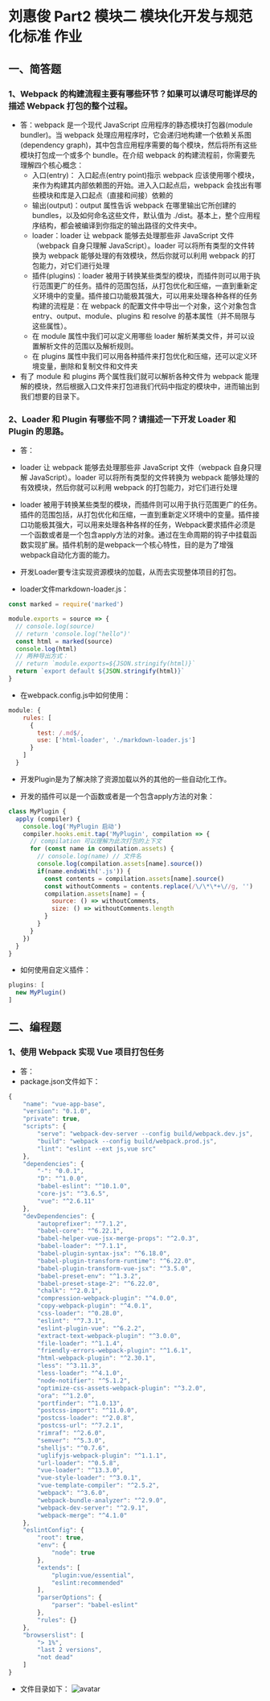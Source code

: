 # 刘惠俊 Part2 模块二 模块化开发与规范化标准 作业

## 一、简答题

### 1、Webpack 的构建流程主要有哪些环节？如果可以请尽可能详尽的描述 Webpack 打包的整个过程。
+ 答：webpack 是一个现代 JavaScript 应用程序的静态模块打包器(module bundler)。当 webpack 处理应用程序时，它会递归地构建一个依赖关系图(dependency graph)，其中包含应用程序需要的每个模块，然后将所有这些模块打包成一个或多个 bundle。在介绍 webpack 的构建流程前，你需要先理解四个核心概念：
  + 入口(entry)： 入口起点(entry point)指示 webpack 应该使用哪个模块，来作为构建其内部依赖图的开始。进入入口起点后，webpack 会找出有哪些模块和库是入口起点（直接和间接）依赖的
  + 输出(output)：output 属性告诉 webpack 在哪里输出它所创建的 bundles，以及如何命名这些文件，默认值为 ./dist。基本上，整个应用程序结构，都会被编译到你指定的输出路径的文件夹中。
  + loader：loader 让 webpack 能够去处理那些非 JavaScript 文件（webpack 自身只理解 JavaScript）。loader 可以将所有类型的文件转换为 webpack 能够处理的有效模块，然后你就可以利用 webpack 的打包能力，对它们进行处理
  + 插件(plugins)：loader 被用于转换某些类型的模块，而插件则可以用于执行范围更广的任务。插件的范围包括，从打包优化和压缩，一直到重新定义环境中的变量。插件接口功能极其强大，可以用来处理各种各样的任务
构建的流程是：在 webpack 的配置文件中导出一个对象，这个对象包含 entry、output、module、plugins 和 resolve 的基本属性（并不局限与这些属性）。
  + 在 module 属性中我们可以定义用哪些 loader 解析某类文件，并可以设置解析文件的范围以及解析规则。
  + 在 plugins 属性中我们可以用各种插件来打包优化和压缩，还可以定义环境变量，删除和复制文件和文件夹
+ 有了 module 和 plugins 两个属性我们就可以解析各种文件为 webpack 能理解的模块，然后根据入口文件来打包进我们代码中指定的模块中，进而输出到我们想要的目录下。

### 2、Loader 和 Plugin 有哪些不同？请描述一下开发 Loader 和 Plugin 的思路。
+ 答：
+ loader 让 webpack 能够去处理那些非 JavaScript 文件（webpack 自身只理解 JavaScript）。loader 可以将所有类型的文件转换为 webpack 能够处理的有效模块，然后你就可以利用 webpack 的打包能力，对它们进行处理
+ loader 被用于转换某些类型的模块，而插件则可以用于执行范围更广的任务。插件的范围包括，从打包优化和压缩，一直到重新定义环境中的变量。插件接口功能极其强大，可以用来处理各种各样的任务，Webpack要求插件必须是一个函数或者是一个包含apply方法的对象。通过在生命周期的钩子中挂载函数实现扩展。插件机制的是webpack一个核心特性，目的是为了增强webpack自动化方面的能力。

+ 开发Loader要专注实现资源模块的加载，从而去实现整体项目的打包。

+ loader文件markdown-loader.js：
```js
const marked = require('marked')

module.exports = source => {
  // console.log(source)
  // return 'console.log("hello")'
  const html = marked(source)
  console.log(html)
  // 两种导出方式：
  // return `module.exports=${JSON.stringify(html)}`
  return `export default ${JSON.stringify(html)}`
}
```

+ 在webpack.config.js中如何使用：
```js
module: {
    rules: [
      {
        test: /.md$/,
        use: ['html-loader', './markdown-loader.js']
      }
    ]
  }
```

+ 开发Plugin是为了解决除了资源加载以外的其他的一些自动化工作。

+ 开发的插件可以是一个函数或者是一个包含apply方法的对象：
```js
class MyPlugin {
  apply (compiler) {
    console.log('MyPlugin 启动')
    compiler.hooks.emit.tap('MyPlugin', compilation => {
      // compilation 可以理解为此次打包的上下文
      for (const name in compilation.assets) {
        // console.log(name) // 文件名
        console.log(compilation.assets[name].source())
        if(name.endsWith('.js')) {
          const contents = compilation.assets[name].source()
          const withoutComments = contents.replace(/\/\*\*+\//g, '')
          compilation.assets[name] = {
            source: () => withoutComments,
            size: () => withoutComments.length
          }
        }
      }
    })
  }
}
```
+ 如何使用自定义插件：
```js
plugins: [
  new MyPlugin()
]
```

## 二、编程题
### 1、使用 Webpack 实现 Vue 项目打包任务
+ 答：
+ package.json文件如下：
```js
{
    "name": "vue-app-base",
    "version": "0.1.0",
    "private": true,
    "scripts": {
        "serve": "webpack-dev-server --config build/webpack.dev.js",
        "build": "webpack --config build/webpack.prod.js",
        "lint": "eslint --ext js,vue src"
    },
    "dependencies": {
        "-": "0.0.1",
        "D": "^1.0.0",
        "babel-eslint": "^10.1.0",
        "core-js": "^3.6.5",
        "vue": "^2.6.11"
    },
    "devDependencies": {
        "autoprefixer": "^7.1.2",
        "babel-core": "^6.22.1",
        "babel-helper-vue-jsx-merge-props": "^2.0.3",
        "babel-loader": "^7.1.1",
        "babel-plugin-syntax-jsx": "^6.18.0",
        "babel-plugin-transform-runtime": "^6.22.0",
        "babel-plugin-transform-vue-jsx": "^3.5.0",
        "babel-preset-env": "^1.3.2",
        "babel-preset-stage-2": "^6.22.0",
        "chalk": "^2.0.1",
        "compression-webpack-plugin": "^4.0.0",
        "copy-webpack-plugin": "^4.0.1",
        "css-loader": "^0.28.0",
        "eslint": "^7.3.1",
        "eslint-plugin-vue": "^6.2.2",
        "extract-text-webpack-plugin": "^3.0.0",
        "file-loader": "^1.1.4",
        "friendly-errors-webpack-plugin": "^1.6.1",
        "html-webpack-plugin": "^2.30.1",
        "less": "^3.11.3",
        "less-loader": "^4.1.0",
        "node-notifier": "^5.1.2",
        "optimize-css-assets-webpack-plugin": "^3.2.0",
        "ora": "^1.2.0",
        "portfinder": "^1.0.13",
        "postcss-import": "^11.0.0",
        "postcss-loader": "^2.0.8",
        "postcss-url": "^7.2.1",
        "rimraf": "^2.6.0",
        "semver": "^5.3.0",
        "shelljs": "^0.7.6",
        "uglifyjs-webpack-plugin": "^1.1.1",
        "url-loader": "^0.5.8",
        "vue-loader": "^13.3.0",
        "vue-style-loader": "^3.0.1",
        "vue-template-compiler": "^2.5.2",
        "webpack": "^3.6.0",
        "webpack-bundle-analyzer": "^2.9.0",
        "webpack-dev-server": "^2.9.1",
        "webpack-merge": "^4.1.0"
    },
    "eslintConfig": {
        "root": true,
        "env": {
            "node": true
        },
        "extends": [
            "plugin:vue/essential",
            "eslint:recommended"
        ],
        "parserOptions": {
            "parser": "babel-eslint"
        },
        "rules": {}
    },
    "browserslist": [
        "> 1%",
        "last 2 versions",
        "not dead"
    ]
}

```
+ 文件目录如下：
![avatar](./vue-webpack.png)
